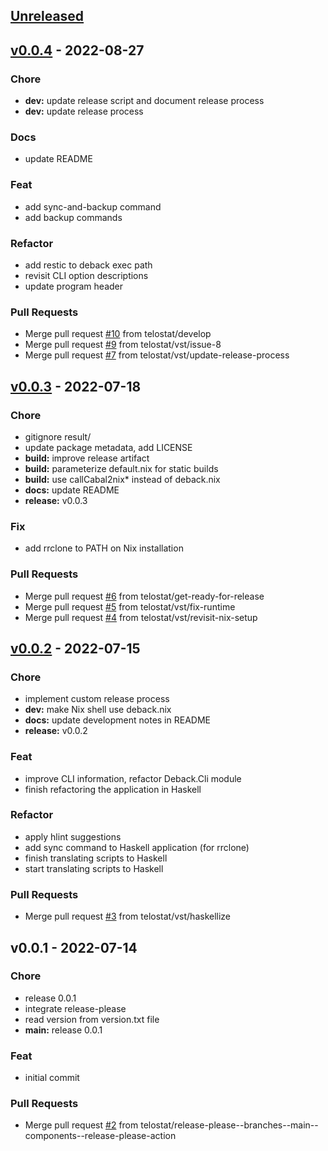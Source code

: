 <a name="unreleased"></a>
## [Unreleased]


<a name="v0.0.4"></a>
## [v0.0.4] - 2022-08-27
### Chore
- **dev:** update release script and document release process
- **dev:** update release process

### Docs
- update README

### Feat
- add sync-and-backup command
- add backup commands

### Refactor
- add restic to deback exec path
- revisit CLI option descriptions
- update program header

### Pull Requests
- Merge pull request [#10](https://github.com/telostat/deback/issues/10) from telostat/develop
- Merge pull request [#9](https://github.com/telostat/deback/issues/9) from telostat/vst/issue-8
- Merge pull request [#7](https://github.com/telostat/deback/issues/7) from telostat/vst/update-release-process


<a name="v0.0.3"></a>
## [v0.0.3] - 2022-07-18
### Chore
- gitignore result/
- update package metadata, add LICENSE
- **build:** improve release artifact
- **build:** parameterize default.nix for static builds
- **build:** use callCabal2nix* instead of deback.nix
- **docs:** update README
- **release:** v0.0.3

### Fix
- add rrclone to PATH on Nix installation

### Pull Requests
- Merge pull request [#6](https://github.com/telostat/deback/issues/6) from telostat/get-ready-for-release
- Merge pull request [#5](https://github.com/telostat/deback/issues/5) from telostat/vst/fix-runtime
- Merge pull request [#4](https://github.com/telostat/deback/issues/4) from telostat/vst/revisit-nix-setup


<a name="v0.0.2"></a>
## [v0.0.2] - 2022-07-15
### Chore
- implement custom release process
- **dev:** make Nix shell use deback.nix
- **docs:** update development notes in README
- **release:** v0.0.2

### Feat
- improve CLI information, refactor Deback.Cli module
- finish refactoring the application in Haskell

### Refactor
- apply hlint suggestions
- add sync command to Haskell application (for rrclone)
- finish translating scripts to Haskell
- start translating scripts to Haskell

### Pull Requests
- Merge pull request [#3](https://github.com/telostat/deback/issues/3) from telostat/vst/haskellize


<a name="v0.0.1"></a>
## v0.0.1 - 2022-07-14
### Chore
- release 0.0.1
- integrate release-please
- read version from version.txt file
- **main:** release 0.0.1

### Feat
- initial commit

### Pull Requests
- Merge pull request [#2](https://github.com/telostat/deback/issues/2) from telostat/release-please--branches--main--components--release-please-action


[Unreleased]: https://github.com/telostat/deback/compare/v0.0.4...HEAD
[v0.0.4]: https://github.com/telostat/deback/compare/v0.0.3...v0.0.4
[v0.0.3]: https://github.com/telostat/deback/compare/v0.0.2...v0.0.3
[v0.0.2]: https://github.com/telostat/deback/compare/v0.0.1...v0.0.2
